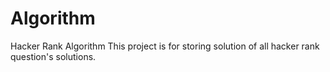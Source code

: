 # Algorithm
Hacker Rank Algorithm
This project is for storing solution of all hacker rank question's solutions.
